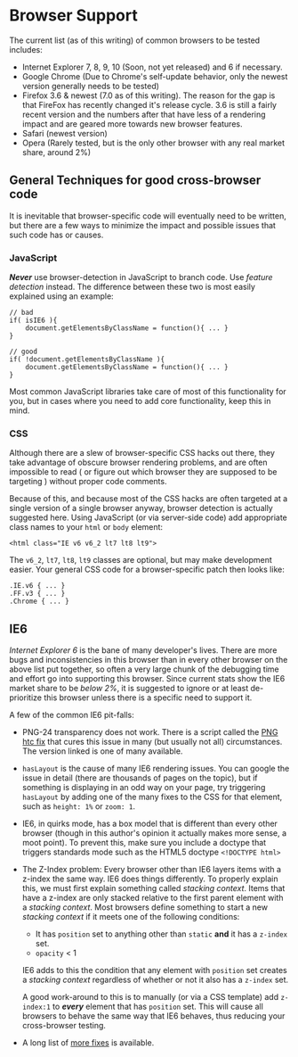 # Browser Support

The current list (as of this writing) of common browsers to be tested includes:

- Internet Explorer 7, 8, 9, 10 (Soon, not yet released) and 6 if necessary.
- Google Chrome (Due to Chrome's self-update behavior, only the newest version generally needs to be tested)
- Firefox 3.6 & newest (7.0 as of this writing).  The reason for the gap is that FireFox has recently changed it's release cycle.  3.6 is still a fairly recent version and the numbers after that have less of a rendering impact and are geared more towards new browser features.
- Safari (newest version)
- Opera (Rarely tested, but is the only other browser with any real market share, around 2%)

## General Techniques for good cross-browser code

It is inevitable that browser-specific code will eventually need to be written, but there are a few ways to minimize the impact and possible issues that such code has or causes.

### JavaScript

___Never___ use browser-detection in JavaScript to branch code.  Use _feature detection_ instead.  The difference between these two is most easily explained using an example:

    // bad
    if( isIE6 ){
        document.getElementsByClassName = function(){ ... }
    }

    // good
    if( !document.getElementsByClassName ){
        document.getElementsByClassName = function(){ ... }
    }

Most common JavaScript libraries take care of most of this functionality for you, but in cases where you need to add core functionality, keep this in mind.

### CSS

Although there are a slew of browser-specific CSS hacks out there, they take advantage of obscure browser rendering problems, and are often impossible to read ( or figure out which browser they are supposed to be targeting ) without proper code comments.

Because of this, and because most of the CSS hacks are often targeted at a single version of a single browser anyway, browser detection is actually suggested here.  Using JavaScript (or via server-side code) add appropriate class names to your `html` or `body` element:

    <html class="IE v6 v6_2 lt7 lt8 lt9">

The `v6_2`, `lt7`, `lt8`, `lt9` classes are optional, but may make development easier.  Your general CSS code for a browser-specific patch then looks like:

    .IE.v6 { ... }
    .FF.v3 { ... }
    .Chrome { ... }


## IE6

_Internet Explorer 6_ is the bane of many developer's lives.  There are more bugs and inconsistencies in this browser than in every other browser on the above list put together, so often a very large chunk of the debugging time and effort go into supporting this browser.  Since current stats show the IE6 market share to be _below 2%_, it is suggested to ignore or at least de-prioritize this browser unless there is a specific need to support it.

A few of the common IE6 pit-falls:

- PNG-24 transparency does not work.  There is a script called the [PNG htc fix] that cures this issue in many (but usually not all) circumstances.  The version linked is one of many available.

- `hasLayout` is the cause of many IE6 rendering issues.  You can google the issue in detail (there are thousands of pages on the topic), but if something is displaying in an odd way on your page, try triggering `hasLayout` by adding one of the many fixes to the CSS for that element, such as `height: 1%` or `zoom: 1`.

- IE6, in quirks mode, has a box model that is different than every other browser (though in this author's opinion it actually makes more sense, a moot point).  To prevent this, make sure you include a doctype that triggers standards mode such as the HTML5 doctype `<!DOCTYPE html>`

- The Z-Index problem: Every browser other than IE6 layers items with a z-index the same way.  IE6 does things differently.  To properly explain this, we must first explain something called _stacking context_.  Items that have a z-index are only stacked relative to the first parent element with a _stacking context_.  Most browsers define something to start a new _stacking context_ if it meets one of the following conditions:
    - It has `position` set to anything other than `static` __and__ it has a `z-index` set.
    - `opacity` < 1

    IE6 adds to this the condition that any element with `position` set creates a _stacking context_ regardless of whether or not it also has a `z-index` set.

    A good work-around to this is to manually (or via a CSS template) add `z-index:1` to ___every___ element that has `position` set.  This will cause all browsers to behave the same way that IE6 behaves, thus reducing your cross-browser testing.

- A long list of [more fixes] is available.

[png htc fix]: http://www.twinhelix.com/css/iepngfix/
[more fixes]: http://www.virtuosimedia.com/dev/css/ultimate-ie6-cheatsheet-how-to-fix-25-internet-explorer-6-bugs